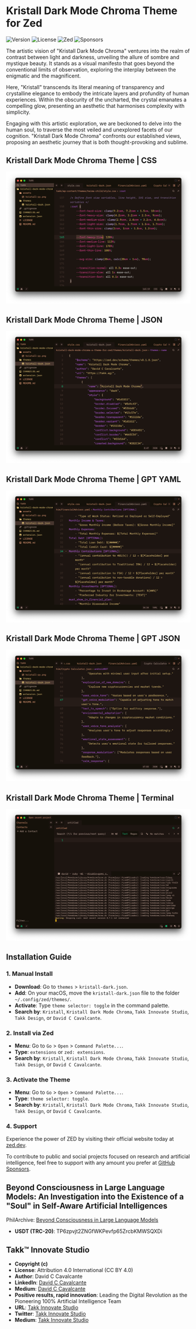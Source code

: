 # Kristall Dark Mode Chroma Theme for Zed

![Version](https://img.shields.io/badge/version-1.0.0-blue.svg)
![License](https://img.shields.io/badge/license-CC%20BY%204.0-lightgrey.svg)
![Zed](https://img.shields.io/badge/zed-%3E=1.0-green.svg)
![Sponsors](https://img.shields.io/badge/sponsors-Takk8IS-orange.svg)

The artistic vision of "Kristall Dark Mode Chroma" ventures into the realm of contrast between light and darkness, unveiling the allure of sombre and mystique beauty. It stands as a visual manifesto that goes beyond the conventional limits of observation, exploring the interplay between the enigmatic and the magnificent.

Here, "Kristall" transcends its literal meaning of transparency and crystalline elegance to embody the intricate layers and profundity of human experiences. Within the obscurity of the uncharted, the crystal emanates a compelling glow, presenting an aesthetic that harmonises complexity with simplicity.

Engaging with this artistic exploration, we are beckoned to delve into the human soul, to traverse the most veiled and unexplored facets of our cognition. "Kristall Dark Mode Chroma" confronts our established views, proposing an aesthetic journey that is both thought-provoking and sublime.

## Kristall Dark Mode Chroma Theme | CSS

![Kristall Dark Mode Chroma Theme | CSS](./assets/screenshot-01.png)

## Kristall Dark Mode Chroma Theme | JSON

![Kristall Dark Mode Chroma Theme | JSON](./assets/screenshot-02.png)

## Kristall Dark Mode Chroma Theme | GPT YAML

![Kristall Dark Mode Chroma Theme | GPT YAML](./assets/screenshot-03.png)

## Kristall Dark Mode Chroma Theme | GPT JSON

![Kristall Dark Mode Chroma Theme | GPT JSON](./assets/screenshot-04.png)

## Kristall Dark Mode Chroma Theme | Terminal

![Kristall Dark Mode Chroma Theme | Terminal](./assets/screenshot-05.png)

## Installation Guide

### 1. Manual Install

-   **Download**: Go to `themes` > `kristall-dark.json`.
-   **Add**: On your macOS, move the `kristall-dark.json` file to the folder `~/.config/zed/themes/`.
-   **Activate**: Type `theme selector: toggle` in the command palette.
-   **Search by**: `Kristall`, `Kristall Dark Mode Chroma`, `Takk Innovate Studio`, `Takk Design`, or `David C Cavalcante`.

### 2. Install via Zed

-   **Menu**: Go to `Go` > `Open` > `Command Palette...`.
-   **Type**: `extensions` or `zed: extensions`.
-   **Search by**: `Kristall`, `Kristall Dark Mode Chroma`, `Takk Innovate Studio`, `Takk Design`, or `David C Cavalcante`.

### 3. Activate the Theme

-   **Menu**: Go to `Go` > `Open` > `Command Palette...`.
-   **Type**: `theme selector: toggle`.
-   **Search by**: `Kristall`, `Kristall Dark Mode Chroma`, `Takk Innovate Studio`, `Takk Design`, or `David C Cavalcante`.

### 4. Support

Experience the power of ZED by visiting their official website today at [zed.dev](https://zed.dev/).

To contribute to public and social projects focused on research and artificial intelligence, feel free to support with any amount you prefer at [GitHub Sponsors](https://github.com/sponsors/Takk8IS).

## Beyond Consciousness in Large Language Models: An Investigation into the Existence of a "Soul" in Self-Aware Artificial Intelligences

PhilArchive: [Beyond Consciousness in Large Language Models](https://philpapers.org/rec/CRTBCI)

-   **USDT (TRC-20)**: TP6zpvjt2ZNGfWKPevfp65ZrcbKMWSQXDi

## Takk™ Innovate Studio

-   **Copyright (c)**
-   **License**: Attribution 4.0 International (CC BY 4.0)
-   **Author**: David C Cavalcante
-   **LinkedIn**: [David C Cavalcante](https://www.linkedin.com/in/hellodav/)
-   **Medium**: [David C Cavalcante](https://medium.com/@davcavalcante/)
-   **Positive results, rapid innovation**: Leading the Digital Revolution as the Pioneering 100% Artificial Intelligence Team
-   **URL**: [Takk Innovate Studio](https://takk.ag/)
-   **Twitter**: [Takk Innovate Studio](https://twitter.com/takk8is/)
-   **Medium**: [Takk Innovate Studio](https://takk8is.medium.com/)
